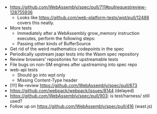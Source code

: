 - https://github.com/WebAssembly/spec/pull/711#pullrequestreview-128755936
  * Looks like https://github.com/web-platform-tests/wpt/pull/12488 covers this neatly.
- More tests
  * Immediately after a WebAssembly grow_memory instruction executes, perform the following steps:
  * Passing other kinds of BufferSource
- Get rid of the weird mathematics codepoints in the spec
- Periodically upstream jsapi tests into the Wasm spec repository
- Review browsers' repositories for upstreamable tests
- File bugs on non-SM engines after upstreaming into spec repo
- web-api tests
  * Should go into wpt only
  * Missing Content-Type header
- \[!!!] Re-review https://github.com/WebAssembly/spec/pull/873
- https://github.com/webpack/webpack/issues/8144 (delayed)
- https://github.com/WebAssembly/spec/pull/903: is test/harness/ still used?
- Follow up on https://github.com/WebAssembly/spec/pull/416 (wast.js)
